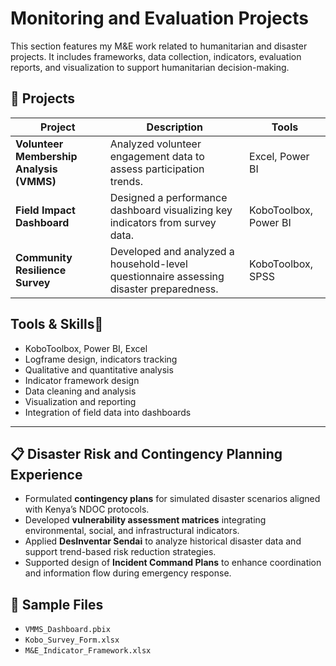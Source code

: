 # Monitoring and Evaluation Projects
This section features my M&E work related to humanitarian and disaster projects. It includes frameworks, data collection, indicators, evaluation reports, and visualization to support humanitarian decision-making.

## 🧩 Projects
| Project | Description | Tools |
|----------|--------------|-------|
| **Volunteer Membership Analysis (VMMS)** | Analyzed volunteer engagement data to assess participation trends. | Excel, Power BI |
| **Field Impact Dashboard** | Designed a performance dashboard visualizing key indicators from survey data. | KoboToolbox, Power BI |
| **Community Resilience Survey** | Developed and analyzed a household-level questionnaire assessing disaster preparedness. | KoboToolbox, SPSS |

## Tools & Skills🧠
- KoboToolbox, Power BI, Excel
- Logframe design, indicators tracking
- Qualitative and quantitative analysis
- Indicator framework design  
- Data cleaning and analysis  
- Visualization and reporting  
- Integration of field data into dashboards

---

## 📋 Disaster Risk and Contingency Planning Experience

- Formulated **contingency plans** for simulated disaster scenarios aligned with Kenya’s NDOC protocols.  
- Developed **vulnerability assessment matrices** integrating environmental, social, and infrastructural indicators.  
- Applied **DesInventar Sendai** to analyze historical disaster data and support trend-based risk reduction strategies.  
- Supported design of **Incident Command Plans** to enhance coordination and information flow during emergency response.

## 📎 Sample Files
- `VMMS_Dashboard.pbix`
- `Kobo_Survey_Form.xlsx`
- `M&E_Indicator_Framework.xlsx`
